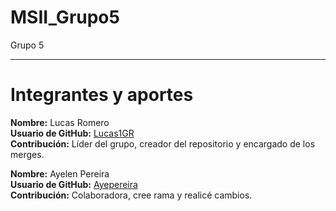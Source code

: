 # MSII_Grupo5

Grupo 5

---

# Integrantes y aportes

**Nombre:** Lucas Romero  
**Usuario de GitHub:** [Lucas1GR](https://github.com/Lucas1GR)  
**Contribución:** Líder del grupo, creador del repositorio y encargado de los merges.

**Nombre:** Ayelen Pereira  
**Usuario de GitHub:** [Ayepereira](https://github.com/Ayepereira)  
**Contribución:** Colaboradora, cree rama y realicé cambios.



